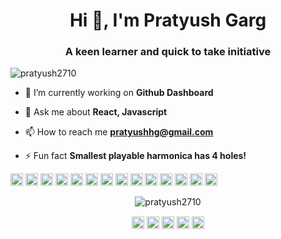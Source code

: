 <h1 align="center">Hi 👋, I'm Pratyush Garg</h1>
<h3 align="center">A keen learner and quick to take initiative</h3>
<p align="left"> <img src="https://komarev.com/ghpvc/?username=pratyush2710" alt="pratyush2710" /> </p>

- 🔭 I’m currently working on **Github Dashboard**

- 💬 Ask me about **React, Javascript**

- 📫 How to reach me **pratyushhg@gmail.com**

- ⚡ Fun fact **Smallest playable harmonica has 4 holes!**

<p align="left"><img src="https://konpa.github.io/devicon/devicon.git/icons/react/react-original-wordmark.svg" alt="react" width="20" height="20"/> <img src="https://konpa.github.io/devicon/devicon.git/icons/angularjs/angularjs-original.svg" alt="angularjs" width="20" height="20"/> <img src="https://konpa.github.io/devicon/devicon.git/icons/bootstrap/bootstrap-plain.svg" alt="bootstrap" width="20" height="20"/> <img src="https://konpa.github.io/devicon/devicon.git/icons/c/c-original.svg" alt="c" width="20" height="20"/> <img src="https://konpa.github.io/devicon/devicon.git/icons/cplusplus/cplusplus-original.svg" alt="cplusplus" width="20" height="20"/> <img src="https://konpa.github.io/devicon/devicon.git/icons/css3/css3-original-wordmark.svg" alt="css3" width="20" height="20"/> <img src="https://konpa.github.io/devicon/devicon.git/icons/django/django-original.svg" alt="django" width="20" height="20"/> <img src="https://konpa.github.io/devicon/devicon.git/icons/docker/docker-original-wordmark.svg" alt="docker" width="20" height="20"/> <img src="https://konpa.github.io/devicon/devicon.git/icons/html5/html5-original-wordmark.svg" alt="html5" width="20" height="20"/> <img src="https://konpa.github.io/devicon/devicon.git/icons/java/java-original-wordmark.svg" alt="java" width="20" height="20"/> <img src="https://konpa.github.io/devicon/devicon.git/icons/javascript/javascript-original.svg" alt="javascript" width="20" height="20"/> <img src="https://konpa.github.io/devicon/devicon.git/icons/sass/sass-original.svg" alt="sass" width="20" height="20"/> <img src="https://konpa.github.io/devicon/devicon.git/icons/nodejs/nodejs-original-wordmark.svg" alt="nodejs" width="20" height="20"/> <img src="https://konpa.github.io/devicon/devicon.git/icons/linux/linux-original.svg" alt="linux" width="20" height="20"/></p><p align="center"> <img src="https://github-readme-stats.vercel.app/api?username=pratyush2710&show_icons=true" alt="pratyush2710" /> </p>

<p align="center">
<a href="https://dev.to/pratyush2710" target="blank"><img align="center" src="https://cdn.jsdelivr.net/npm/simple-icons@3.0.1/icons/dev-dot-to.svg" alt="pratyush2710" height="20" width="20" /></a>
<a href="https://linkedin.com/in/pratyush2710" target="blank"><img align="center" src="https://cdn.jsdelivr.net/npm/simple-icons@3.0.1/icons/linkedin.svg" alt="pratyush2710" height="20" width="20" /></a>
<a href="https://fb.com/pratyush.music" target="blank"><img align="center" src="https://cdn.jsdelivr.net/npm/simple-icons@3.0.1/icons/facebook.svg" alt="pratyush.music" height="20" width="20" /></a>
<a href="https://instagram.com/pratyush.music" target="blank"><img align="center" src="https://cdn.jsdelivr.net/npm/simple-icons@3.0.1/icons/instagram.svg" alt="pratyush.music" height="20" width="20" /></a>
<a href="https://www.youtube.com/c/pratyush garg" target="blank"><img align="center" src="https://cdn.jsdelivr.net/npm/simple-icons@3.0.1/icons/youtube.svg" alt="pratyush garg" height="20" width="20" /></a>
</p>
